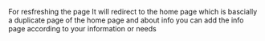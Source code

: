 For resfreshing the page It will redirect to the home page which is bascially a duplicate page of the home page and about info you can add the info page according to your information or needs
